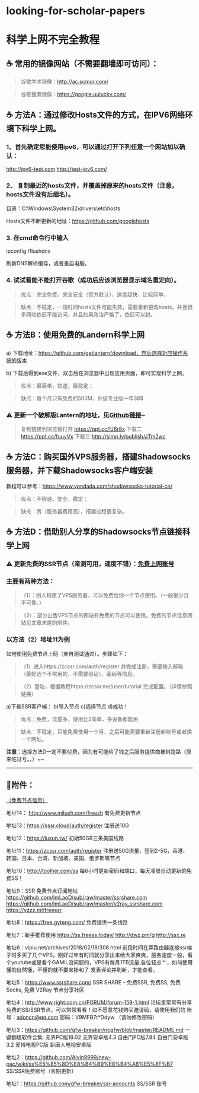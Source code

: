 # looking-for-scholar-papers
# 科学上网不完全教程


## :coffee: 常用的镜像网站（不需要翻墙即可访问）：

>谷歌学术镜像：http://ac.scmor.com/

>谷歌搜索镜像：https://google.uulucky.com/


## :coffee: 方法A：通过修改Hosts文件的方式，在IPV6网络环境下科学上网。

### 1、首先确定您能使用ipv6，可以通过打开下列任意一个网站加以确认：

http://ipv6-test.com
http://test-ipv6.com/

### 2、	复制最近的hosts文件，并覆盖掉原来的hosts文件（注意，hosts文件没有后缀名）。

目录：C:\Windows\System32\drivers\etc\hosts

Hosts文件不断更新的地址：https://github.com/googlehosts

### 3. 在cmd命令行中输入

ipconfig /flushdns

刷新DNS解析缓存，或者重启电脑。

### 4. 试试看能不能打开谷歌（成功后应该浏览器显示域名重定向）。
 
>优点：完全免费，完全安全（官方默认），速度超快，比较简单。

>缺点：不稳定，一段时间hosts文件可能失效，需要重新更改hosts。并且很多网站依旧不能访问，并且如果政治严格了，依旧可以封。



## :coffee: 方法B：使用免费的Landern科学上网

a)	下载地址：https://github.com/getlantern/download，然后选择对应操作系统的版本

b)	下载后得到exe文件，双击后在浏览器中出现应用页面，即可实现科学上网。
 
>优点：最简单，快速，最稳定；  

>缺点：每个月只有免费的500M，升级专业版一年38$

### :warning: 更新一个**破解版**Lantern的地址，见[Github链接](https://github.com/ntkernel/lantern)~

>复制链接到浏览器打开 https://ppt.cc/fJ6r8x
>下载二 https://ppt.cc/fuuyVx  下载三 http://simp.ly/publish/JTm2wc

## :coffee: 方法C：购买国外VPS服务器，搭建Shadowsocks服务器，并下载Shadowsocks客户端安装

教程可以参考：https://www.vpndada.com/shadowsocks-tutorial-cn/

>优点：不限速，安全，稳定；

>缺点：贵（服务器费用高），搭建过程很复杂。

## :coffee: 方法D：借助别人分享的Shadowsocks节点链接科学上网

### :warning: **更新免费的SSR节点（亲测可用，速度不错）**：[免费上网账号](https://free-ss.site/)

### 主要有两种方法：

>（1）：别人搭建了VPS服务器，可以免费给你一个节点使用。（一般很少且不可靠。）

>（2）：部分出售VPS节点的网站有免费的节点可以使用。免费的节点信息网站见文章末尾的附件。
	
### 以方法（2）地址11为例

如何使用免费节点上网（亲自测试通过）。步骤如下：

>（1）进入https://zcssr.com/auth/register 并完成注册，需要输入邮箱（最好选个不常用的，不需要验证）、密码等信息。

>（2）登陆，根据教程https://zcssr.me/user/tutorial 完成配置。（详情参照链接）

a)下载SSR客户端：
b)导入节点
c)选择节点
d)成功！

>优点：免费，流量多，使用比2简单，多设备都能用

>缺点：不稳定，只能免费使用一个月，之后可能需要重新注册新账号或者换一个网址。

**注意**：选择方法D一定不要付费，因为有可能给了钱之后服务提供商被封跑路（原来吃过亏。。）~~

---

## :musical_note:附件：

[（免费节点信息）](https://adoncn.com/30992/)


地址14： http://www.miluxh.com/freezh
有免费更新节点

地址13：https://sssr.cloud/auth/register
注册送10G

地址12：https://luxun.tw/
初始50GB三条美国线路

地址11：https://zcssr.com/auth/register
注册送50G流量，签到2-5G，香港、韩国、日本、台湾、新加坡、美国、俄罗斯等节点

地址10：http://toolher.com/ss
每6小时更新密码和端口，每天凌晨自动更新的免费SS！

地址9：SSR 免费节点订阅地址
https://github.com/ImLaoD/sub/raw/master/ssrshare.com
https://github.com/ImLaoD/sub/raw/master/v2ray_ssrshare.com
https://yzzz.ml/freessr

地址8：https://free.gyteng.com/
免费提供一条线路

地址7：新手推荐使用
https://ss.freess.today/ 
http://dwz.pm/g
http://ssx.re

地址6：vipiu.net/archives/2018/02/18/306.html
前段时间在弄路由器连接ssr梯子时多买了几个VPS，刚好过年有时间就分享出来给大家爽爽，服务速度一般，看个youtube或是看个GAMIL没问题的，VPS有每月1TB流量,各位轻点艹，如何使用懂的自然懂，不懂的就不要来掺和了 发表评论并刷新，才能查看。

地址5：https://www.ssrshare.com/
SSR SHARE – 免费SSR, 免费SS, 免费Socks, 免费 V2Ray 节点分享社区

地址4：http://www.right.com.cn/FORUM/forum-159-1.html
论坛里常常有分享免费的SS/SSR节点，可以常常看看！如不愿意花钱购买邀请码，请使用我们的
账号：adoncn@qq.com 密码：V9MFB7t*Ddyw （请勿修改密码）

地址3：https://github.com/gfw-breaker/nogfw/blob/master/README.md
一键翻墙软件合集: 无界PC版18.02 无界安卓版4.3 自由门PC版7.84 自由门安卓版3.2 爱博电视PC版 新唐人电视安卓版

地址2：https://github.com/Alvin9999/new-pac/wiki/ss%E5%85%8D%E8%B4%B9%E8%B4%A6%E5%8F%B7
SS/SSR免费账号（长期更新）

地址1：https://github.com/gfw-breaker/ssr-accounts
SS/SSR 账号

